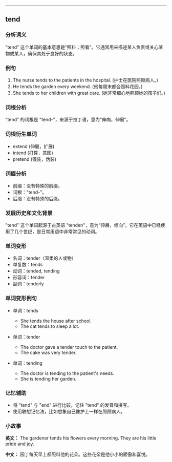 
---------------
## tend
### 分析词义
"tend" 这个单词的基本意思是“照料；照看”。它通常用来描述某人负责或关心某物或某人，确保其处于良好的状态。

### 例句
1. The nurse tends to the patients in the hospital. (护士在医院照顾病人。)
2. He tends the garden every weekend. (他每周末都会照料花园。)
3. She tends to her children with great care. (她非常细心地照顾她的孩子们。)

### 词根分析
"tend" 的词根是 "tend-"，来源于拉丁语，意为“伸向，伸展”。

### 词根衍生单词
- extend (伸展，扩展)
- intend (打算，意图)
- pretend (假装，伪装)

### 词缀分析
- 前缀：没有特殊的前缀。
- 词根："tend-"。
- 后缀：没有特殊的后缀。

### 发展历史和文化背景
"tend" 这个单词起源于古英语 "tenden"，意为“伸展，倾向”。它在英语中已经使用了几个世纪，是日常用语中非常常见的动词。

### 单词变形
- 名词：tender（温柔的人或物）
- 单复数：tends
- 动词：tended, tending
- 形容词：tender
- 副词：tenderly

### 单词变形例句
- 单词：tends
  - She tends the house after school.
  - The cat tends to sleep a lot.

- 单词：tender
  - The doctor gave a tender touch to the patient.
  - The cake was very tender.

- 单词：tending
  - The doctor is tending to the patient's needs.
  - She is tending her garden.

### 记忆辅助
- 将 "tend" 与 "end" 进行比较，记住 "tend" 的发音和拼写。
- 使用联想记忆法，比如想象自己像护士一样在照顾病人。

### 小故事
**英文：**
The gardener tends his flowers every morning. They are his little pride and joy.

**中文：**
园丁每天早上都照料他的花朵。这些花朵是他小小的骄傲和喜悦。

